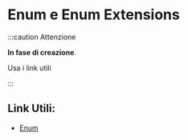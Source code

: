 
# Enum e Enum Extensions

:::caution Attenzione

**In fase di creazione**.

Usa i link utili

:::

## Link Utili:
* [Enum](https://learn.microsoft.com/it-it/dynamics365/business-central/dev-itpro/developer/devenv-extensible-enums)